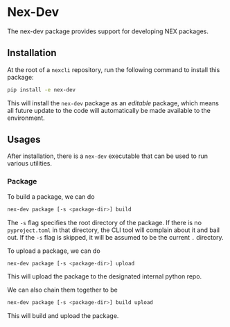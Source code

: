 # Nex-Dev

The nex-dev package provides support for developing NEX packages.

## Installation

At the root of a `nexcli` repository, run the following command to install this package:

```BASH
pip install -e nex-dev
```

This will install the `nex-dev` package as an _editable_ package, which means all future update to the code will automatically be made available to the environment.

## Usages

After installation, there is a `nex-dev` executable that can be used to run various utilities.

### Package

To build a package, we can do

```BASH
nex-dev package [-s <package-dir>] build
```

The `-s` flag specifies the root directory of the package. If there is no `pyproject.toml` in that directory, the CLI tool will complain about it and bail out. If the `-s` flag is skipped, it will be assumed to be the current `.` directory.

To upload a package, we can do

```BASH
nex-dev package [-s <package-dir>] upload
```

This will upload the package to the designated internal python repo.

We can also chain them together to be

```BASH
nex-dev package [-s <package-dir>] build upload
```

This will build and upload the package.
